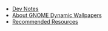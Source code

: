 - [Dev Notes](dev-notes.md)
- [About GNOME Dynamic Wallpapers](gnome-dynamic-wallpapers)
- [Recommended Resources](recommended-resources)